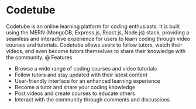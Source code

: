 # Codetube
Codetube is an online learning platform for coding enthusiasts. It is built using the MERN (MongoDB, Express.js, React.js, Node.js) stack, providing a seamless and interactive experience for users to learn coding through video courses and tutorials. Codetube allows users to follow tutors, watch their videos, and even become tutors themselves to share their knowledge with the community.
@ Features
* Browse a wide range of coding courses and video tutorials
* Follow tutors and stay updated with their latest content
* User-friendly interface for an enhanced learning experience
* Become a tutor and share your coding knowledge
* Post videos and create courses to educate others
* Interact with the community through comments and discussions
